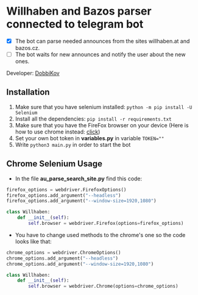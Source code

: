 # Willhaben and Bazos parser connected to telegram bot

- [x] The bot can parse needed announces from the sites willhaben.at and bazos.cz.
- [ ] The bot waits for new announces and notify the user about the new ones.

Developer: [DobbiKov](dobbikov.com)

## Installation 
1. Make sure that you have selenium installed: `python -m pip install -U Selenium  `
2. Install all the dependencies: `pip install -r requirements.txt`
3. Make sure that you have the FireFox browser on your device (Here is how to use chrome instead: [click](#chrome-selenium-usage))
4. Set your own bot token in **variables.py** in variable `TOKEN=""`
5. Write `python3 main.py` in order to start the bot


## Chrome Selenium Usage
- In the file **au_parse_search_site.py** find this code:
```python
firefox_options = webdriver.FirefoxOptions()
firefox_options.add_argument("--headless")
firefox_options.add_argument("--window-size=1920,1080")

class Willhaben:
    def __init__(self):
        self.browser = webdriver.Firefox(options=firefox_options)
```

- You have to change used methods to the chrome's one so the code looks like that:
```python
chrome_options = webdriver.ChromeOptions()
chrome_options.add_argument("--headless")
chrome_options.add_argument("--window-size=1920,1080")

class Willhaben:
    def __init__(self):
        self.browser = webdriver.Chrome(options=chrome_options)
```